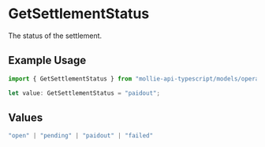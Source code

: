 # GetSettlementStatus

The status of the settlement.

## Example Usage

```typescript
import { GetSettlementStatus } from "mollie-api-typescript/models/operations";

let value: GetSettlementStatus = "paidout";
```

## Values

```typescript
"open" | "pending" | "paidout" | "failed"
```